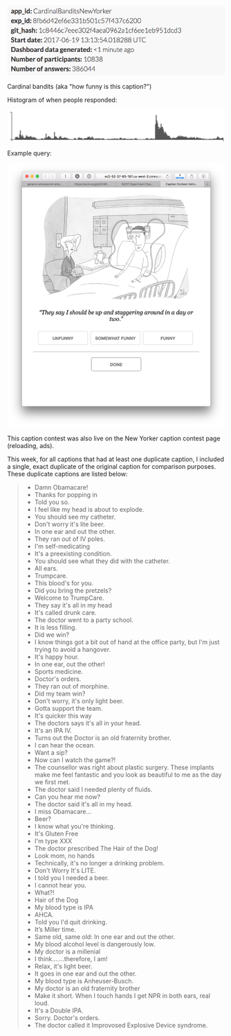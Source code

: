 ![](info.png)

Cardinal bandits (aka "how funny is this caption?")

Histogram of when people responded:

![](histogram.png)

Example query:

![](example_query.png)

This caption contest was also live on the New Yorker caption contest page
(reloading, ads).

This week, for all captions that had at least one duplicate caption, I included a single, exact duplicate of the original caption for comparison purposes. These duplicate captions are listed below:

> * Damn Obamacare!
> * Thanks for popping in
> * Told you so.
> * I feel like my head is about to explode.
> * You should see my catheter.
> * Don't worry it's lite beer.
> * In one ear and out the other.
> * They ran out of IV poles.
> * I'm self-medicating
> * It's a preexisting condition.
> * You should see what they did with the catheter.
> * All ears.
> * Trumpcare.
> * This blood's for you.
> * Did you bring the pretzels?
> * Welcome to TrumpCare.
> * They say it's all in my head
> * It's called drunk care.
> * The doctor went to a party school.
> * It is less filling.
> * Did we win?
> * I know things got a bit out of hand at the office party, but I'm just trying to avoid a hangover.
> * It's happy hour.
> * In one ear, out the other!
> * Sports medicine.
> * Doctor's orders.
> * They ran out of morphine.
> * Did my team win?
> * Don't worry, it's only light beer.
> * Gotta support the team.
> * It's quicker this way
> * The doctors says it's all in your head.
> * It's an IPA IV.
> * Turns out the Doctor is an old fraternity brother.
> * I can hear the ocean.
> * Want a sip?
> * Now can I watch the game?!
> * The counsellor was right about plastic surgery. These implants make me feel fantastic and you look as beautiful to me as the day we first met.
> * The doctor said I needed plenty of fluids.
> * Can you hear me now?
> * The doctor said it's all in my head.
> * I miss Obamacare...
> * Beer?
> * I know what you're thinking.
> * It's Gluten Free
> * I'm type XXX
> * The doctor prescribed The Hair of the Dog!
> * Look mom, no hands
> * Technically, it's no longer a drinking problem.
> * Don't Worry It's LITE.
> * I told you I needed a beer.
> * I cannot hear you.
> * What?!
> * Hair of the Dog
> * My blood type is IPA
> * AHCA.
> * Told you I'd quit drinking.
> * It’s Miller time.
> * Same old, same old: In one ear and out the other.
> * My blood alcohol level is dangerously low.
> * My doctor is a millenial
> * I think.......therefore, I am!
> * Relax, it's light beer.
> * It goes in one ear and out the other.
> * My blood type is Anheuser-Busch.
> * My doctor is an old fraternity brother
> * Make it short. When I touch hands I get NPR in both ears, real loud.
> * It's a Double IPA.
> * Sorry. Doctor's orders.
> * The doctor called it Improvosed Explosive Device syndrome.
